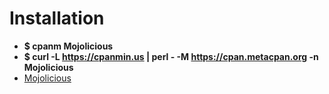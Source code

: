 # Installation

* **$ cpanm Mojolicious**
* **$ curl -L https://cpanmin.us | perl - -M https://cpan.metacpan.org -n Mojolicious**
* [Mojolicious](https://mojolicio.us/)


